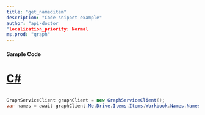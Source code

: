 ```yaml
---
title: "get_nameditem"
description: "Code snippet example" 
author: "api-doctor
"localization_priority: Normal
ms.prod: "graph"
--- 
```

#### Sample Code
# [C#](#tab/Csharp)

```C#

GraphServiceClient graphClient = new GraphServiceClient();
var names = await graphClient.Me.Drive.Items.Items.Workbook.Names.Names.Request().GetAsync();

```